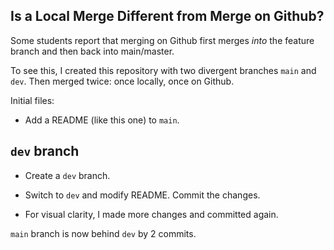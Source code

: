 ## Is a Local Merge Different from Merge on Github?

Some students report that merging on Github first merges *into* the feature branch and then back into main/master.

To see this, I created this repository with two divergent branches `main` and `dev`.  Then merged twice: once locally, once on Github.

Initial files:
- Add a README (like this one) to `main`.


## `dev` branch

- Create a `dev` branch.

- Switch to `dev` and modify README. Commit the changes.

- For visual clarity, I made more changes and committed again.

`main` branch is now behind `dev` by 2 commits.
